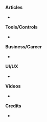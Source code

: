 
**Articles**

*  
**Tools/Controls**

* 

**Business/Career**

* 

**UI/UX**

* 

**Videos**

* 

**Credits**

* 
